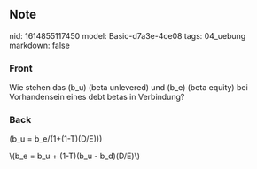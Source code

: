 ## Note
nid: 1614855117450
model: Basic-d7a3e-4ce08
tags: 04_uebung
markdown: false

### Front
Wie stehen das \(b_u\) (beta unlevered) und \(b_e\) (beta equity) bei Vorhandensein eines debt betas in Verbindung?

### Back
\(b_u = b_e/(1+(1-T)(D/E))\)<div>
</div><div>\(b_e = b_u + (1-T)(b_u - b_d)(D/E)\)</div>
